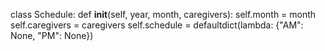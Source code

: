 class Schedule:
    def __init__(self, year, month, caregivers):
        self.month = month 
        self.caregivers = caregivers
        self.schedule = defaultdict(lambda: {"AM": None, "PM": None})